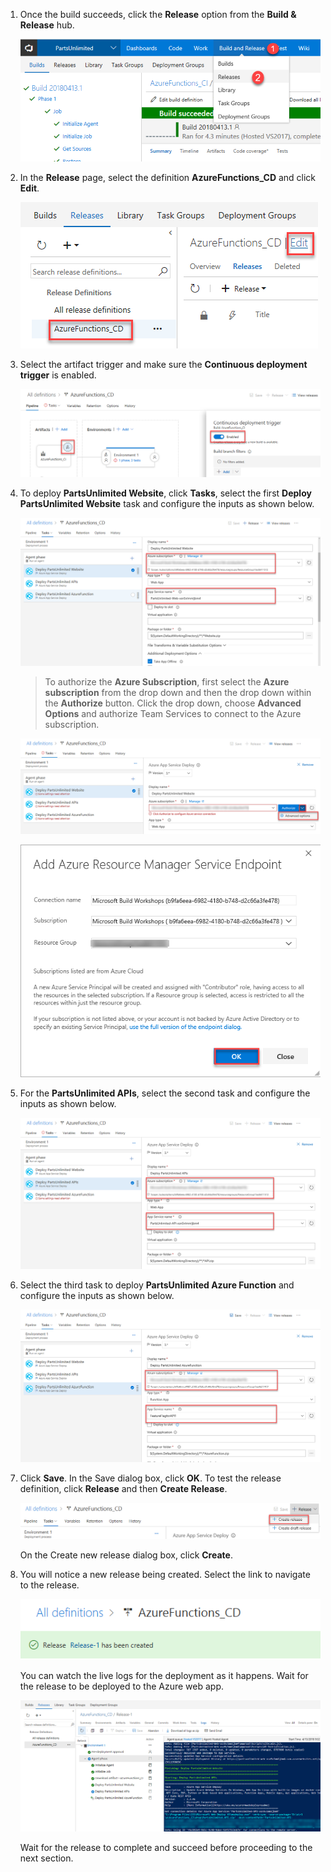 

1. Once the build succeeds, click the **Release** option from the **Build & Release** hub.

    ![Release Hub](images/releasehub.png)

1. In the **Release** page, select the definition **AzureFunctions_CD** and click **Edit**.

     ![edit release def](images/editreleasedef.png)

1. Select the artifact trigger and make sure the **Continuous deployment trigger** is enabled.

     ![cdtrigger](images/cdtrigger.png)

1. To deploy **PartsUnlimited Website**, click **Tasks**, select the first **Deploy PartsUnlimited Website** task and configure the inputs as shown below.

    ![websitedeploytask](images/websitedeploytask.png)

   > To authorize the **Azure Subscription**, first select the **Azure subscription** from the drop down and then the drop down within the **Authorize** button. Click the drop down, choose **Advanced Options** and authorize Team Services to connect to the Azure subscription.

    ![websitedeploytask](images/authorizeazure.png)

    ![websitedeploytask](images/azureauth.png)

1. For the **PartsUnlimited APIs**, select the second task and configure the inputs as shown below.

   ![apideploytask](images/apideploytask.png)

1. Select the third task to deploy **PartsUnlimited Azure Function** and configure the inputs  as shown below.

   ![functionappdeploy](images/functionappdeploy.png)
  
1. Click **Save**. In the Save dialog box, click **OK**. To test the release definition, click **Release** and then **Create Release**.
  
   ![createrelease](images/createrelease.png)

   On the Create new release dialog box, click **Create**.

1. You will notice a new release being created. Select the link to navigate to the release.

   ![releasetriggered](images/releasetriggered.png)
   
   You can watch the live logs for the deployment as it happens. Wait for the release to be deployed to the Azure web app.

      ![releaselogs](images/releaselogs.png)

   Wait for the release to complete and succeed before proceeding to the next section.